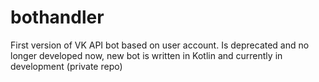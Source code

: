 # bothandler
First version of VK API bot based on user account. Is deprecated and no longer developed now, new bot is written in Kotlin and currently in development (private repo) 
